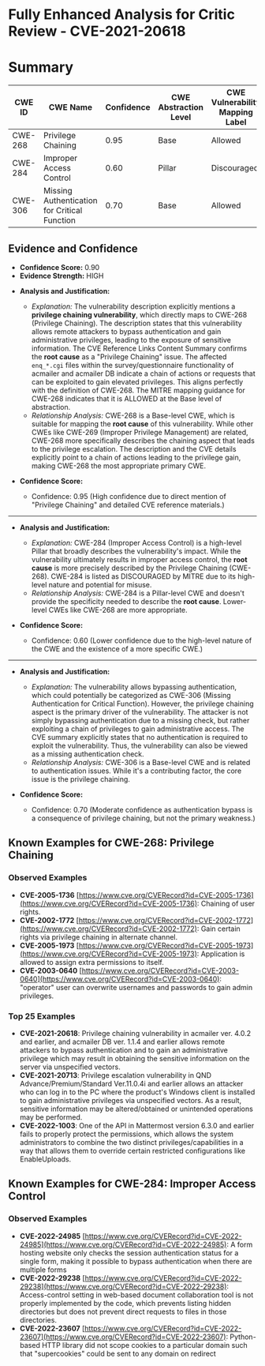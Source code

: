 # Fully Enhanced Analysis for Critic Review - CVE-2021-20618

# Summary
| CWE ID  | CWE Name                       | Confidence | CWE Abstraction Level | CWE Vulnerability Mapping Label | CWE-Vulnerability Mapping Notes |
|---------|--------------------------------|------------|-----------------------|---------------------------------|-------------------------------|
| CWE-268 | Privilege Chaining              | 0.95       | Base                  | Allowed                         | Primary CWE                    |
| CWE-284 | Improper Access Control        | 0.60       | Pillar                  | Discouraged                     | Secondary Candidate            |
| CWE-306 | Missing Authentication for Critical Function | 0.70       | Base                  | Allowed                         | Secondary Candidate            |

## Evidence and Confidence

*   **Confidence Score:** 0.90
*   **Evidence Strength:** HIGH

- **Analysis and Justification:**
  - *Explanation:* The vulnerability description explicitly mentions a **privilege chaining vulnerability**, which directly maps to CWE-268 (Privilege Chaining). The description states that this vulnerability allows remote attackers to bypass authentication and gain administrative privileges, leading to the exposure of sensitive information. The CVE Reference Links Content Summary confirms the **root cause** as a "Privilege Chaining" issue. The affected `enq_*.cgi` files within the survey/questionnaire functionality of acmailer and acmailer DB indicate a chain of actions or requests that can be exploited to gain elevated privileges. This aligns perfectly with the definition of CWE-268. The MITRE mapping guidance for CWE-268 indicates that it is ALLOWED at the Base level of abstraction.
  - *Relationship Analysis:* CWE-268 is a Base-level CWE, which is suitable for mapping the **root cause** of this vulnerability. While other CWEs like CWE-269 (Improper Privilege Management) are related, CWE-268 more specifically describes the chaining aspect that leads to the privilege escalation. The description and the CVE details explicitly point to a chain of actions leading to the privilege gain, making CWE-268 the most appropriate primary CWE.

- **Confidence Score:**
  - Confidence: 0.95 (High confidence due to direct mention of "Privilege Chaining" and detailed CVE reference materials.)

---

- **Analysis and Justification:**
  - *Explanation:* CWE-284 (Improper Access Control) is a high-level Pillar that broadly describes the vulnerability's impact. While the vulnerability ultimately results in improper access control, the **root cause** is more precisely described by the Privilege Chaining (CWE-268). CWE-284 is listed as DISCOURAGED by MITRE due to its high-level nature and potential for misuse.
  - *Relationship Analysis:* CWE-284 is a Pillar-level CWE and doesn't provide the specificity needed to describe the **root cause**. Lower-level CWEs like CWE-268 are more appropriate.

- **Confidence Score:**
  - Confidence: 0.60 (Lower confidence due to the high-level nature of the CWE and the existence of a more specific CWE.)

---

- **Analysis and Justification:**
  - *Explanation:* The vulnerability allows bypassing authentication, which could potentially be categorized as CWE-306 (Missing Authentication for Critical Function). However, the privilege chaining aspect is the primary driver of the vulnerability. The attacker is not simply bypassing authentication due to a missing check, but rather exploiting a chain of privileges to gain administrative access. The CVE summary explicitly states that no authentication is required to exploit the vulnerability. Thus, the vulnerability can also be viewed as a missing authentication check.
  - *Relationship Analysis:* CWE-306 is a Base-level CWE and is related to authentication issues. While it's a contributing factor, the core issue is the privilege chaining.

- **Confidence Score:**
  - Confidence: 0.70 (Moderate confidence as authentication bypass is a consequence of privilege chaining, but not the primary weakness.)



## Known Examples for CWE-268: Privilege Chaining
### Observed Examples
- **CVE-2005-1736** [https://www.cve.org/CVERecord?id=CVE-2005-1736](https://www.cve.org/CVERecord?id=CVE-2005-1736): Chaining of user rights.
- **CVE-2002-1772** [https://www.cve.org/CVERecord?id=CVE-2002-1772](https://www.cve.org/CVERecord?id=CVE-2002-1772): Gain certain rights via privilege chaining in alternate channel.
- **CVE-2005-1973** [https://www.cve.org/CVERecord?id=CVE-2005-1973](https://www.cve.org/CVERecord?id=CVE-2005-1973): Application is allowed to assign extra permissions to itself.
- **CVE-2003-0640** [https://www.cve.org/CVERecord?id=CVE-2003-0640](https://www.cve.org/CVERecord?id=CVE-2003-0640): "operator" user can overwrite usernames and passwords to gain admin privileges.
### Top 25 Examples
- **CVE-2021-20618**: Privilege chaining vulnerability in acmailer ver. 4.0.2 and earlier, and acmailer DB ver. 1.1.4 and earlier allows remote attackers to bypass authentication and to gain an administrative privilege which may result in obtaining the sensitive information on the server via unspecified vectors.
- **CVE-2021-20713**: Privilege escalation vulnerability in QND Advance/Premium/Standard Ver.11.0.4i and earlier allows an attacker who can log in to the PC where the product's Windows client is installed to gain administrative privileges via unspecified vectors. As a result, sensitive information may be altered/obtained or unintended operations may be performed.
- **CVE-2022-1003**: One of the API in Mattermost version 6.3.0 and earlier fails to properly protect the permissions, which allows the system administrators to combine the two distinct privileges/capabilities in a way that allows them to override certain restricted configurations like EnableUploads.


## Known Examples for CWE-284: Improper Access Control
### Observed Examples
- **CVE-2022-24985** [https://www.cve.org/CVERecord?id=CVE-2022-24985](https://www.cve.org/CVERecord?id=CVE-2022-24985): A form hosting website only checks the session authentication status for a single form, making it possible to bypass authentication when there are multiple forms
- **CVE-2022-29238** [https://www.cve.org/CVERecord?id=CVE-2022-29238](https://www.cve.org/CVERecord?id=CVE-2022-29238): Access-control setting in web-based document collaboration tool is not properly implemented by the code, which prevents listing hidden directories but does not prevent direct requests to files in those directories.
- **CVE-2022-23607** [https://www.cve.org/CVERecord?id=CVE-2022-23607](https://www.cve.org/CVERecord?id=CVE-2022-23607): Python-based HTTP library did not scope cookies to a particular domain such that "supercookies" could be sent to any domain on redirect
